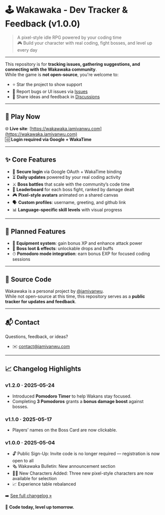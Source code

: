 # 🕹 Wakawaka - Dev Tracker & Feedback (v1.0.0)

> A pixel-style idle RPG powered by your coding time  
> 🎮 Build your character with real coding, fight bosses, and level up every day

---

This repository is for **tracking issues, gathering suggestions, and connecting with the Wakawaka community**.  
While the game is **not open-source**, you're welcome to:

- ⭐ Star the project to show support
- 🐞 Report bugs or UI issues via [Issues](https://github.com/iamivanwu/wakawaka/issues)
- 💬 Share ideas and feedback in [Discussions](https://github.com/iamivanwu/wakawaka/discussions)

---

## 🔗 Play Now

🌐 **Live site**: [https://wakawaka.iamivanwu.com](https://wakawaka.iamivanwu.com)  
🆔 **Login required via Google + WakaTime**

---

## ✨ Core Features

- 🔐 **Secure login** via Google OAuth + WakaTime binding
- ⏳ **Daily updates** powered by your real coding activity
- ⚔️ **Boss battles** that scale with the community’s code time
- 🏅 **Leaderboard** for each boss fight, ranked by damage dealt
- 🎮 **Pixel-style avatars** animated on a shared canvas
- 🗣 **Custom profiles**: username, greeting, and github link
- 📊 **Language-specific skill levels** with visual progress

---

## 🧭 Planned Features

- 💼 **Equipment system**: gain bonus XP and enhance attack power
- 🐉 **Boss loot & effects**: unlockable drops and buffs
- ⏱ **Pomodoro mode integration**: earn bonus EXP for focused coding sessions

---

## 📌 Source Code

Wakawaka is a personal project by [@iamivanwu](https://github.com/iamivanwu).  
While not open-source at this time, this repository serves as a **public tracker for updates and feedback**.

---

## 📬 Contact

Questions, feedback, or ideas?

- ✉️ [contact@iamivanwu.com](mailto:contact@iamivanwu.com)

---

## 📈 Changelog Highlights

### v1.2.0 · 2025-05-24

- Introduced **Pomodoro Timer** to help Wakans stay focused.
- Completing **3 Pomodoros** grants a **bonus damage boost** against bosses.

### v1.1.0 · 2025-05-17

- Players’ names on the Boss Card are now clickable.

### v1.0.0 · 2025-05-04

- 🔓 Public Sign-Up: Invite code is no longer required — registration is now open to all
- 🗞️ Wakawaka Bulletin: New announcement section
- 🧑‍🎨 New Characters Added: Three new pixel-style characters are now available for selection
- 📈 Experience table rebalanced

➡️ [See full changelog »](./CHANGELOG.md)

🌱 **Code today, level up tomorrow.**
